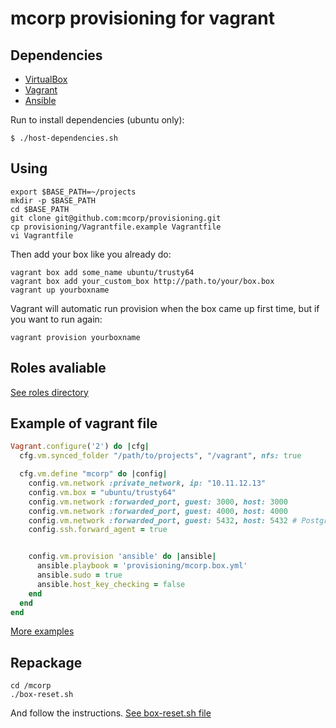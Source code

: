 # mcorp provisioning for vagrant

## Dependencies

 * [VirtualBox](https://www.virtualbox.org)
 * [Vagrant](https://www.vagrantup.com)
 * [Ansible](http://www.ansible.com/home)

Run to install dependencies (ubuntu only):

```shell
$ ./host-dependencies.sh
```

## Using

```shell
export $BASE_PATH=~/projects
mkdir -p $BASE_PATH
cd $BASE_PATH
git clone git@github.com:mcorp/provisioning.git
cp provisioning/Vagrantfile.example Vagrantfile
vi Vagrantfile
```

Then add your box like you already do:

```shell
vagrant box add some_name ubuntu/trusty64
vagrant box add your_custom_box http://path.to/your/box.box
vagrant up yourboxname
```

Vagrant will automatic run provision when the box came up first time, but
if you want to run again:

```shell
vagrant provision yourboxname
```

## Roles avaliable

[See roles directory](https://github.com/mcorp/provisioning/tree/master/roles)

## Example of vagrant file

```ruby
Vagrant.configure('2') do |cfg|
  cfg.vm.synced_folder "/path/to/projects", "/vagrant", nfs: true

  cfg.vm.define "mcorp" do |config|
    config.vm.network :private_network, ip: "10.11.12.13"
    config.vm.box = "ubuntu/trusty64"
    config.vm.network :forwarded_port, guest: 3000, host: 3000
    config.vm.network :forwarded_port, guest: 4000, host: 4000
    config.vm.network :forwarded_port, guest: 5432, host: 5432 # PostgreSQL
    config.ssh.forward_agent = true


    config.vm.provision 'ansible' do |ansible|
      ansible.playbook = 'provisioning/mcorp.box.yml'
      ansible.sudo = true
      ansible.host_key_checking = false
    end
  end
end
```
[More examples](https://github.com/mcorp/provisioning/blob/master/Vagrantfile.example)

## Repackage

```shel
cd /mcorp
./box-reset.sh
```

And follow the instructions. [See box-reset.sh file](https://github.com/mcorp/provisioning/blob/master/roles/common/templates/box-reset.j2)
